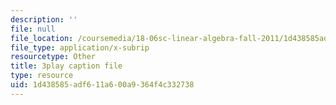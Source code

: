```yaml
---
description: ''
file: null
file_location: /coursemedia/18-06sc-linear-algebra-fall-2011/1d438585adf611a600a9364f4c332738_osh80YCg_GM.srt
file_type: application/x-subrip
resourcetype: Other
title: 3play caption file
type: resource
uid: 1d438585-adf6-11a6-00a9-364f4c332738
---
```


